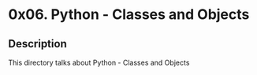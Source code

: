 # 0x06. Python - Classes and Objects

## Description

This directory talks about Python - Classes and Objects
